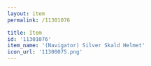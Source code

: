 ```yaml
---
layout: item
permalink: /11301076

title: Item
id: '11301076'
item_name: '(Navigator) Silver Skald Helmet'
icon_url: '11300075.png'
---
```

